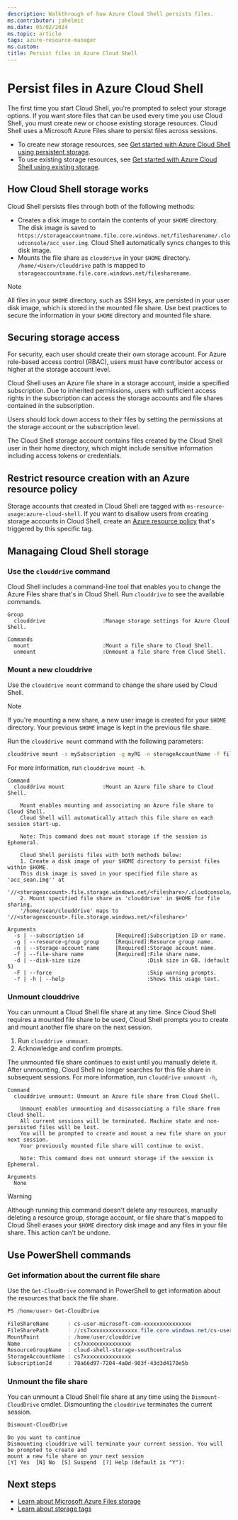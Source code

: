 ```yaml
---
description: Walkthrough of how Azure Cloud Shell persists files.
ms.contributor: jahelmic
ms.date: 05/02/2024
ms.topic: article
tags: azure-resource-manager
ms.custom:
title: Persist files in Azure Cloud Shell
---
```

# Persist files in Azure Cloud Shell

The first time you start Cloud Shell, you're prompted to select your storage options. If you want
store files that can be used every time you use Cloud Shell, you must create new or choose existing
storage resources. Cloud Shell uses a Microsoft Azure Files share to persist files across sessions.

- To create new storage resources, see
  [Get started with Azure Cloud Shell using persistent storage][05].
- To use existing storage resources, see
  [Get started with Azure Cloud Shell using existing storage][04].

## How Cloud Shell storage works

Cloud Shell persists files through both of the following methods:

- Creates a disk image to contain the contents of your `$HOME` directory. The disk image is saved to
  `https://storageaccountname.file.core.windows.net/filesharename/.cloudconsole/acc_user.img`.
  Cloud Shell automatically syncs changes to this disk image.
- Mounts the file share as `clouddrive` in your `$HOME` directory. `/home/<User>/clouddrive` path is
  mapped to `storageaccountname.file.core.windows.net/filesharename`.

> [!NOTE]
> All files in your `$HOME` directory, such as SSH keys, are persisted in your user disk image,
> which is stored in the mounted file share. Use best practices to secure the information in your
> `$HOME` directory and mounted file share.

## Securing storage access

For security, each user should create their own storage account. For Azure role-based access control
(RBAC), users must have contributor access or higher at the storage account level.

Cloud Shell uses an Azure file share in a storage account, inside a specified subscription. Due to
inherited permissions, users with sufficient access rights in the subscription can access the
storage accounts and file shares contained in the subscription.

Users should lock down access to their files by setting the permissions at the storage account or
the subscription level.

The Cloud Shell storage account contains files created by the Cloud Shell user in their home
directory, which might include sensitive information including access tokens or credentials.

## Restrict resource creation with an Azure resource policy

Storage accounts that created in Cloud Shell are tagged with `ms-resource-usage:azure-cloud-shell`.
If you want to disallow users from creating storage accounts in Cloud Shell, create an
[Azure resource policy][02] that's triggered by this specific tag.

## Managaing Cloud Shell storage

### Use the `clouddrive` command

Cloud Shell includes a command-line tool that enables you to change the Azure Files share that's in
Cloud Shell. Run `clouddrive` to see the available commands.

```Output
Group
  clouddrive                  :Manage storage settings for Azure Cloud Shell.

Commands
  mount                       :Mount a file share to Cloud Shell.
  unmount                     :Unmount a file share from Cloud Shell.
```

### Mount a new clouddrive

Use the `clouddrive mount` command to change the share used by Cloud Shell.

> [!NOTE]
> If you're mounting a new share, a new user image is created for your `$HOME` directory. Your
> previous `$HOME` image is kept in the previous file share.

Run the `clouddrive mount` command with the following parameters:

```bash
clouddrive mount -s mySubscription -g myRG -n storageAccountName -f fileShareName
```

For more information, run `clouddrive mount -h`.

```Output
Command
  clouddrive mount            :Mount an Azure file share to Cloud Shell.

    Mount enables mounting and associating an Azure file share to Cloud Shell.
    Cloud Shell will automatically attach this file share on each session start-up.

    Note: This command does not mount storage if the session is Ephemeral.

    Cloud Shell persists files with both methods below:
    1. Create a disk image of your $HOME directory to persist files within $HOME.
    This disk image is saved in your specified file share as 'acc_sean.img'' at
    '//<storageaccount>.file.storage.windows.net/<fileshare>/.cloudconsole/acc_sean.img'
    2. Mount specified file share as 'clouddrive' in $HOME for file sharing.
    '/home/sean/clouddrive' maps to '//<storageaccount>.file.storage.windows.net/<fileshare>'

Arguments
  -s | --subscription id          [Required]:Subscription ID or name.
  -g | --resource-group group     [Required]:Resource group name.
  -n | --storage-account name     [Required]:Storage account name.
  -f | --file-share name          [Required]:File share name.
  -d | --disk-size size                     :Disk size in GB. (default 5)
  -F | --force                              :Skip warning prompts.
  -? | -h | --help                          :Shows this usage text.
```

### Unmount clouddrive

You can unmount a Cloud Shell file share at any time. Since Cloud Shell requires a mounted file
share to be used, Cloud Shell prompts you to create and mount another file share on the next
session.

1. Run `clouddrive unmount`.
1. Acknowledge and confirm prompts.

The unmounted file share continues to exist until you manually delete it. After unmounting, Cloud
Shell no longer searches for this file share in subsequent sessions. For more information, run
`clouddrive unmount -h`,

```Output
Command
  clouddrive unmount: Unmount an Azure file share from Cloud Shell.

    Unmount enables unmounting and disassociating a file share from Cloud Shell.
    All current sessions will be terminated. Machine state and non-persisted files will be lost.
    You will be prompted to create and mount a new file share on your next session.
    Your previously mounted file share will continue to exist.

    Note: This command does not unmount storage if the session is Ephemeral.

Arguments
  None
```

> [!WARNING]
> Although running this command doesn't delete any resources, manually deleting a resource group,
> storage account, or file share that's mapped to Cloud Shell erases your `$HOME` directory disk
> image and any files in your file share. This action can't be undone.

## Use PowerShell commands

### Get information about the current file share

Use the `Get-CloudDrive` command in PowerShell to get information about the resources that back the
file share.

```powershell
PS /home/user> Get-CloudDrive

FileShareName      : cs-user-microsoft-com-xxxxxxxxxxxxxxx
FileSharePath      : //cs7xxxxxxxxxxxxxxx.file.core.windows.net/cs-user-microsoft-com-xxxxxxxxxxxxxxx
MountPoint         : /home/user/clouddrive
Name               : cs7xxxxxxxxxxxxxxx
ResourceGroupName  : cloud-shell-storage-southcentralus
StorageAccountName : cs7xxxxxxxxxxxxxxx
SubscriptionId     : 78a66d97-7204-4a0d-903f-43d3d4170e5b
```

### Unmount the file share

You can unmount a Cloud Shell file share at any time using the `Dismount-CloudDrive` cmdlet.
Dismounting the `clouddrive` terminates the current session.

```powershell
Dismount-CloudDrive
```

```Output
Do you want to continue
Dismounting clouddrive will terminate your current session. You will be prompted to create and
mount a new file share on your next session
[Y] Yes  [N] No  [S] Suspend  [?] Help (default is "Y"):
```

## Next steps

- [Learn about Microsoft Azure Files storage][03]
- [Learn about storage tags][01]

<!-- link references -->
[01]: ../azure-resource-manager/management/tag-resources.md
[02]: ../governance/policy/samples/index.md
[03]: ../storage/files/storage-files-introduction.md
[04]: get-started/existing-storage.md
[05]: get-started/new-storage.md
